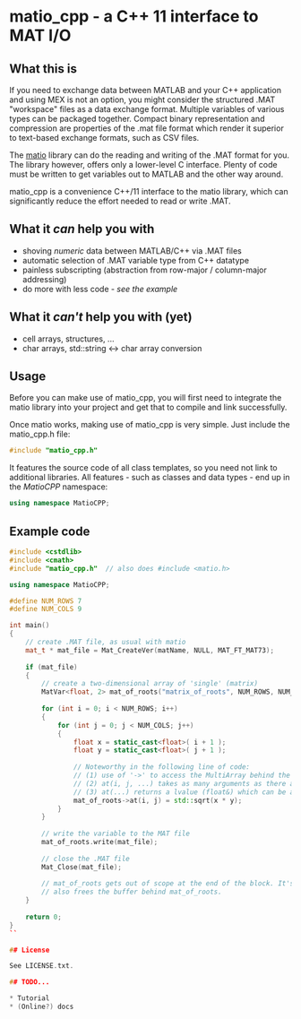 # matio_cpp - a C++ 11 interface to MAT I/O

## What this is

If you need to exchange data between MATLAB and your C++ application
and using MEX is not an option, you might consider the structured
.MAT "workspace" files as a data exchange format.
Multiple variables of various types can be packaged together.
Compact binary representation and compression are properties of the
.mat file format which render it superior to text-based exchange
formats, such as CSV files.

The [matio](https://sourceforge.net/projects/matio/) library can do
the reading and writing of the .MAT format for you. The library
however, offers only a lower-level C interface.
Plenty of code must be written to get variables out to MATLAB and
the other way around.

matio_cpp is a convenience C++/11 interface to the matio library,
which can significantly reduce the effort needed to read or write
.MAT.

## What it *can* help you with

* shoving *numeric* data between MATLAB/C++ via .MAT files
* automatic selection of .MAT variable type from C++ datatype
* painless subscripting (abstraction from row-major / column-major addressing)
* do more with less code - *see the example*

## What it *can't* help you with (yet)

* cell arrays, structures, ...
* char arrays, std::string <-> char array conversion

## Usage

Before you can make use of matio_cpp, you will first need to
integrate the matio library into your project and get that
to compile and link successfully.

Once matio works, making use of matio_cpp is very simple.
Just include the matio_cpp.h file:

```C++
#include "matio_cpp.h"
```

It features the source code of all class templates, so you need
not link to additional libraries.
All features - such as classes and data types - end up in the
*MatioCPP* namespace:

```C++
using namespace MatioCPP;
```

## Example code

```C++
#include <cstdlib>
#include <cmath>
#include "matio_cpp.h"  // also does #include <matio.h>

using namespace MatioCPP;

#define NUM_ROWS 7
#define NUM_COLS 9

int main()
{
    // create .MAT file, as usual with matio
    mat_t * mat_file = Mat_CreateVer(matName, NULL, MAT_FT_MAT73);
    
    if (mat_file)
    {
        // create a two-dimensional array of 'single' (matrix)
        MatVar<float, 2> mat_of_roots("matrix_of_roots", NUM_ROWS, NUM_COLS);
        
        for (int i = 0; i < NUM_ROWS; i++)
        {
            for (int j = 0; j < NUM_COLS; j++)
            {
                float x = static_cast<float>( i + 1 );
                float y = static_cast<float>( j + 1 );
                
                // Noteworthy in the following line of code:
                // (1) use of '->' to access the MultiArray behind the variable
                // (2) at(i, j, ...) takes as many arguments as there are dimensions
                // (3) at(...) returns a lvalue (float&) which can be assigned to
                mat_of_roots->at(i, j) = std::sqrt(x * y);
            }
        }
        
        // write the variable to the MAT file
        mat_of_roots.write(mat_file);
        
        // close the .MAT file
        Mat_Close(mat_file);
        
        // mat_of_roots gets out of scope at the end of the block. It's destructor
        // also frees the buffer behind mat_of_roots.
    }
    
    return 0;
}
``

## License

See LICENSE.txt.

## TODO...

* Tutorial
* (Online?) docs
